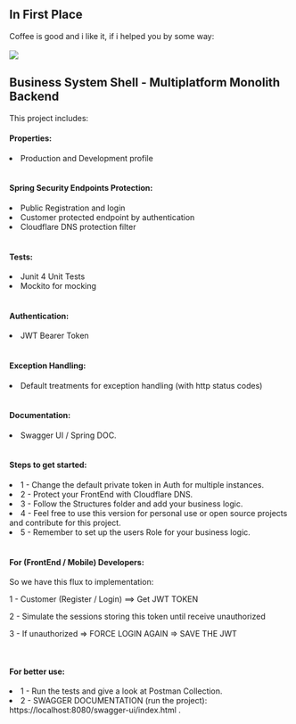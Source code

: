 ## In First Place
Coffee is good and i like it, if i helped you by some way:<br/><br/>
<a href="https://buymeacoffee.com/eliezerjg" target="_blank"><img src="https://img.shields.io/badge/-buy_me_a%C2%A0coffee-gray?logo=buy-me-a-coffee" /></a>


## Business System Shell - Multiplatform Monolith Backend


<p>
This project includes:
</p>

<h4>Properties:</h4>
<li>Production and Development profile</li>
<BR>
 

<h4>Spring Security Endpoints Protection:</h4>
<li>Public Registration and login</li>
<li>Customer protected endpoint by authentication</li>
<li>Cloudflare DNS protection filter</li>

<BR>


<h4>Tests:</h4>
<li>Junit 4 Unit Tests</li>
<li>Mockito for mocking</li>
<BR>

<h4>Authentication:</h4>
<li>JWT Bearer Token</li>
<BR>

<h4>Exception Handling:</h4>
<li>Default treatments for exception handling (with http status codes)</li>
<BR>

<h4>Documentation:</h4>
<li> Swagger UI / Spring DOC. </li>
<BR>

<h4>Steps to get started:</h4>
<li>1 - Change the default private token in Auth for multiple instances.</li>
<li>2 - Protect your FrontEnd with Cloudflare DNS.</li>
<li>3 - Follow the Structures folder and add your business logic.</li>
<li>4 - Feel free to use this version for personal use or open source projects and contribute for this project.</li>
<li>5 - Remember to set up the users Role for your business logic.</li>
<BR>

<h4>For (FrontEnd / Mobile) Developers:</h4>
<p> So we have this flux to implementation:</p>
<p>1 - Customer (Register / Login) ==> Get JWT TOKEN</p>
<p>2 - Simulate the sessions storing this token until receive unauthorized</p>
<p>3 - If unauthorized => FORCE LOGIN AGAIN => SAVE THE JWT</p>
<BR>

<h4>For better use:</h4>
<li>1 - Run the tests and give a look at Postman Collection.</li>
<li>2 - SWAGGER DOCUMENTATION (run the project): https://localhost:8080/swagger-ui/index.html  .</li>






